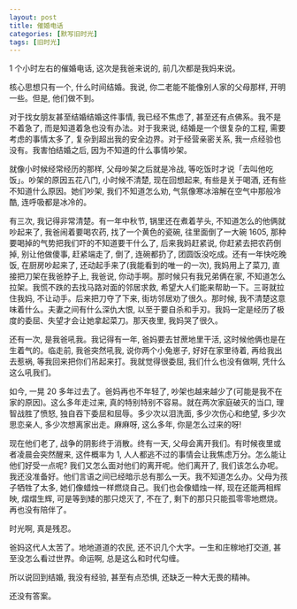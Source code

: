 ```yaml
---
layout: post
title: 催婚电话
categories: [默写旧时光]
tags: [旧时光]
---
```


1 个小时左右的催婚电话, 这次是我爸来说的, 前几次都是我妈来说。

核心思想只有一个, 什么时间结婚。我说, 你二老能不能像别人家的父母那样, 开明一些。但是, 他们做不到。

对于找女朋友甚至结婚结婚这件事情, 我已经不焦虑了, 甚至还有点佛系。我不是不着急了, 而是知道着急也没有办法。对于我来说, 结婚是一个很复杂的工程, 需要考虑的事情太多了, 复杂到超出我的安全边界。对于经营亲密关系, 我一点经验也没有。我害怕结婚之后, 因为不知道的什么事情吵架。

就像小时候经常经历的那样, 父母吵架之后就是冷战, 等吃饭时才说「去叫他吃饭」。吵架的原因五花八门, 小时候不清楚, 现在回想起来, 有些是关于喝酒, 还有些不知道什么原因。她们吵架, 我们不知道怎么劝, 气氛像寒冰溶解在空气中那般冷酷, 连呼吸都是冰冷的。

有三次, 我记得非常清楚。有一年中秋节, 锅里还在煮着芋头, 不知道怎么的他俩就吵起来了, 我爸闹着要喝农药, 找了一个黄色的瓷碗, 往里面倒了一大碗 1605, 那种要喝掉的气势把我们吓的不知道要干什么了, 后来我妈赶紧说, 你赶紧去把农药倒掉, 别让他做傻事, 赶紧端走了, 倒了, 连碗都扔了, 团圆饭没吃成。还有一年快吃晚饭, 在厨房吵起来了, 还动起手来了(我能看到的唯一的一次), 我妈用上了菜刀, 直接把刀架在我爸脖子上, 我爸说, 你动手啊。那时候只有我兄弟俩在家, 不知道怎么拉架。我慌不跌的去找马路对面的邻居求救, 希望大人们能来帮助一下。三哥就拉住我妈, 不让动手。后来把刀夺了下来, 街坊邻居劝了很久。那时候, 我不清楚这意味着什么。夫妻之间有什么深仇大恨, 以至于要自杀和手刃。我妈一定是经历了极度的委屈、失望才会让她拿起菜刀。那天夜里, 我妈哭了很久。

还有一次, 是我爸吼我。我记得有一年, 爸妈要去甘蔗地里干活, 这时候他俩也是在生着气的。临走前, 我爸突然吼我, 说你两个小兔崽子, 好好在家里待着, 再给我出去惹祸, 等我回来把你们吊起来打。我就觉得很委屈, 我们什么也没有做啊, 凭什么这么吼我们。

如今, 一晃 20 多年过去了。爸妈再也不年轻了, 吵架也越来越少了(可能是我不在家的原因)。这么多年走过来, 真的特别特别不容易。就在两次家庭破灭的当口, 理智战胜了愤怒, 独自吞下委屈和屈辱。多少次以泪洗面, 多少次伤心和绝望, 多少次思恋亲人, 多少次想离家出走。麻麻呀, 这么多年, 你是怎么过来的呀!

现在他们老了, 战争的阴影终于消散。终有一天, 父母会离开我们。有时候夜里或者凌晨会突然醒来, 这件概率为 1, 人人都逃不过的事情会让我焦虑万分。怎么能让他们好受一点呢? 我们又怎么面对他们的离开呢。他们离开了, 我们该怎么办呢。我还没准备好。他们言语之间已经暗示总有那么一天。我不知道怎么办。父母为孩子牺牲了太多, 她们像蜡烛一样燃烧自己。我们也会像蜡烛一样, 现在还能两相辉映, 熠熠生辉, 可是等到矮的那只熄灭了, 不在了, 剩下的那只只能孤零零地燃烧。再也没有陪伴了。

时光啊, 真是残忍。

爸妈这代人太苦了。地地道道的农民, 还不识几个大字。一生和庄稼地打交道, 甚至没怎么看过世界。命运啊, 总是这么和时代勾缠。

所以说回到结婚, 我没有经验, 甚至有点恐惧, 还缺乏一种大无畏的精神。

还没有答案。
